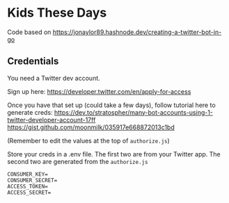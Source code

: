 # Kids These Days

Code based on https://jonaylor89.hashnode.dev/creating-a-twitter-bot-in-go

## Credentials

You need a Twitter dev account.

Sign up here:
https://developer.twitter.com/en/apply-for-access

Once you have that set up (could take a few days), follow tutorial here to generate creds:
https://dev.to/stratospher/many-bot-accounts-using-1-twitter-developer-account-17ff
https://gist.github.com/moonmilk/035917e668872013c1bd

(Remember to edit the values at the top of `authorize.js`)


Store your creds in a .env file. The first two are from your Twitter app. The second two are generated from the `authorize.js`

```
CONSUMER_KEY=
CONSUMER_SECRET=
ACCESS_TOKEN=
ACCESS_SECRET=
```